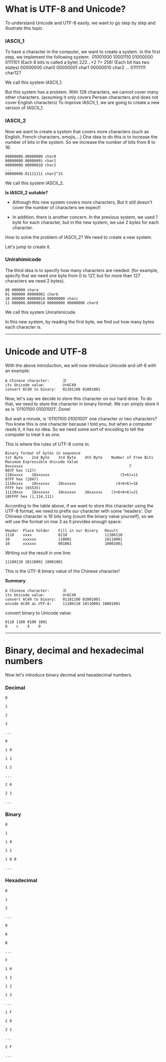 # What is UTF-8 and Unicode?
To understand Unicode and UTF-8 easily, we want to go step by step and illustrate this topic.

### IASCII_1

To have a character in the computer, we want to create a system. In the first step, we implement the following system:
‍‍
    01001000 10001110 01000000 0111101 (Each 8 bits is called a byte) 
    2*2*2...*2 ?= 256! (Each bit has two states)
    00000000 char0
    00000001 char1
    00000010 char2
    ...
    01111111 char127 

We call this system IASCII_1.

But this system has a problem. With 128 characters, we cannot cover many other characters.
(assuming it only covers Persian characters and does not cover English characters)
To improve IASCII_1, we are going to create a new version of IASCII_1.

### IASCII_2

Now we want to create a system that covers more characters (such as English, French characters, emojis,...)
One idea to do this is to increase the number of bits in the system.
So we increase the number of bits from 8 to 16:

    ‍‍‍00000000.00000000 char0
    00000000.00000001 char1
    00000000.00000010 char2
    ...
    00000000.01111111 char2^15
    
We call this system IASCII_2.

**Is IASCII_2 suitable?**

+ Although this new system covers more characters, But it still doesn't cover the number of characters we expect!
* In addition, there is another concern. In the previous system, we used 1 byte for each character,
  but in the new system, we use 2 bytes for each character.
  

How to solve the problem of IASCII_2? We need to create a new system.

Let's jump to create it.


### Unirahimicode

The third idea is to specify how many characters are needed. 
(for example, specify that we need one byte from 0 to 127, but for more than 127 characters we need 2 bytes).

    00 000000 chara
    01 000000 00000001 charb
    10 000000 00000010 00000000 charc
    11 000000.00000010 00000000 00000000 chard

We call this system Unirahimicode.

In this new system, by reading the first byte, we find out how many bytes each character is.
_____

# Unicode and UTF-8
With the above introduction, we will now introduce Unicode and utf-8 with an example:

    A Chinese character:      汉
    its Unicode value:        U+6C49
    convert 6C49 to binary:   01101100 01001001

Now, let's say we decide to store this character on our hard drive.
To do that, we need to store the character in binary format. We can simply store it as is '01101100 01001001'. Done!

But wait a minute, is '01101100 01001001' one character or two characters?
You knew this is one character because I told you, but when a computer reads it,
it has no idea. So we need some sort of encoding to tell the computer to treat it as one.

This is where the rules of UTF-8 come in:

    Binary format of bytes in sequence
    1st Byte    2nd Byte    3rd Byte    4th Byte    Number of Free Bits   Maximum Expressible Unicode Value
    0xxxxxxx                                                7             007F hex (127)
    110xxxxx    10xxxxxx                                (5+6)=11          07FF hex (2047)
    1110xxxx    10xxxxxx    10xxxxxx                  (4+6+6)=16          FFFF hex (65535)
    11110xxx    10xxxxxx    10xxxxxx    10xxxxxx    (3+6+6+6)=21          10FFFF hex (1,114,111)

According to the table above, if we want to store this character using the UTF-8 format, we need to prefix our character with some 'headers'.
Our Chinese character is 16 bits long (count the binary value yourself),
so we will use the format on row 3 as it provides enough space:

    Header  Place holder    Fill in our Binary   Result         
    1110    xxxx            0110                 11100110
    10      xxxxxx          110001               10110001
    10      xxxxxx          001001               10001001 

Writing out the result in one line:

    11100110 10110001 10001001  

This is the UTF-8 binary value of the Chinese character! 

**Summary**

    A Chinese character:      汉
    its Unicode value:        U+6C49
    convert 6C49 to binary:   01101100 01001001
    encode 6C49 as UTF-8:     11100110 10110001 10001001

convert binary to Unicode value:

    0110 1100 0100 1001
    6    c    4    9   
_____

# Binary, decimal and hexadecimal numbers
Now let's introduce binary decimal and hexadecimal numbers.

### Decimal
    0

    1

    2

    3

    ...

    9

    1 0

    1 1

    1 2

    ...

    2 0

    2 1

    ...

### Binary
    0

    1

    1 0

    1 1

    1 0 0

    ...

### Hexadecimal
    0

    1

    2

    ...

    9

    A

    B

    ...

    F

    1 0

    1 1

    1 2
 
    1 3

    ...

    1 F

    2 0

    2 1

    ...

    2 F

    ...

